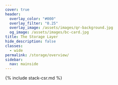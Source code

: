 ```yaml
---
cover: true
header:
  overlay_color: "#000"
  overlay_filter: "0.25"
  overlay_image: /assets/images/qr-background.jpg
  og_image: /assets/images/bc-card.jpg
title: The Storage Layer
hide_description: false
classes:
  - wide
permalink: /storage/overview/
sidebar:
  nav: mainside
---
```


{% include stack-csr.md %}
